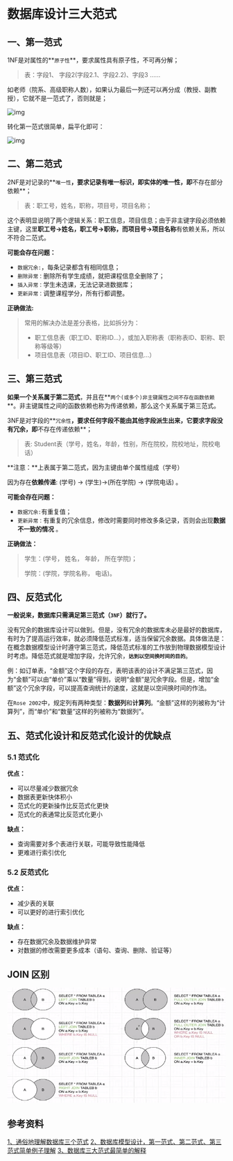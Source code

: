 # 数据库设计三大范式

## 一、第一范式

1NF是对属性的**`原子性`**，要求属性具有原子性，不可再分解；

> 表：字段1、 字段2(字段2.1、字段2.2)、字段3 ......

如老师（院系、高级职称人数），如果认为最后一列还可以再分成（教授、副教授），它就不是一范式了，否则就是；

![img](https://static.www.toimc.com/blog/picgo/2022/11/02/20190226224717807-cb263b.webp)

转化第一范式很简单，扁平化即可：

![img](https://static.www.toimc.com/blog/picgo/2022/11/02/20190226224746882-dc4e0a.webp)

## 二、第二范式

2NF是对记录的**`唯一性`**，要求记录有唯一标识，即实体的唯一性，即**不存在部分依赖**；

> 表：职工号，姓名，职称，项目号，项目名称；

这个表明显说明了两个逻辑关系：职工信息，项目信息；由于非主键字段必须依赖主键，这里**职工号->姓名，职工号->职称，而项目号->项目名称**有依赖关系，所以不符合二范式。

**可能会存在问题：**

- `数据冗余:`，每条记录都含有相同信息；
- `删除异常：`删除所有学生成绩，就把课程信息全删除了；
- `插入异常：`学生未选课，无法记录进数据库；
- `更新异常：`调整课程学分，所有行都调整。

**正确做法:**

> 常用的解决办法是差分表格，比如拆分为：
>
> - 职工信息表（职工ID、职称ID...），或加入职称表（职称表ID、职称、职称等级等）
> - 项目信息表（项目ID、职工ID、项目信息...）

## 三、第三范式

**如果一个关系属于第二范式**，并且在**`两个(或多个)非主键属性之间不存在函数依赖`**。非主键属性之间的函数依赖也称为传递依赖，那么这个关系属于第三范式。

3NF是对字段的**`冗余性`**，要求任何字段不能由其他字段派生出来，它要求字段没有冗余，即**不存在传递依赖**；

> 表: Student表（学号，姓名，年龄，性别，所在院校，院校地址，院校电话）

**注意：**上表属于第二范式，因为主键由单个属性组成（学号）

因为存在**依赖传递**: (学号) → (学生)→(所在学院) → (学院电话) 。

**可能会存在问题：**

- `数据冗余:`有重复值；
- `更新异常：`有重复的冗余信息，修改时需要同时修改多条记录，否则会出现**数据不一致的情况** 。

**正确做法：**

> 学生：(学号， 姓名， 年龄， 所在学院)；
>
> 学院：(学院，学院名称， 电话)。

## 四、反范式化

**一般说来，数据库只需满足第三范式（`3NF`）就行了。**

没有冗余的数据库设计可以做到。但是，没有冗余的数据库未必是最好的数据库，有时为了提高运行效率，就必须降低范式标准，适当保留冗余数据。具体做法是：在概念数据模型设计时遵守第三范式，降低范式标准的工作放到物理数据模型设计时考虑。降低范式就是增加字段，允许冗余，**`达到以空间换时间的目的`**。

例：如订单表，“金额”这个字段的存在，表明该表的设计不满足第三范式，因为“金额”可以由“单价”乘以“数量”得到，说明“金额”是冗余字段。但是，增加“金额”这个冗余字段，可以提高查询统计的速度，这就是以空间换时间的作法。

在`Rose 2002`中，规定列有两种类型：**数据列**和**计算列**。“金额”这样的列被称为“计算列”，而“单价”和“数量”这样的列被称为“数据列”。

## 五、范式化设计和反范式化设计的优缺点

### 5.1 范式化

**优点：**

- 可以尽量减少数据冗余
- 数据表更新快体积小
- 范式化的更新操作比反范式化更快
- 范式化的表通常比反范式化更小

**缺点：**

- 查询需要对多个表进行关联，可能导致性能降低
- 更难进行索引优化

### 5.2 反范式化

**优点：**

- 减少表的关联
- 可以更好的进行索引优化

**缺点：**

- 存在数据冗余及数据维护异常
- 对数据的修改需要更多成本（语句、查询、删除、验证等）

## JOIN 区别

![join-difference](./join-difference.png)

## **参考资料**

[1、通俗地理解数据库三个范式](https://link.segmentfault.com/?enc=BlVBIy2ARDrsX5wClZ8q7A%3D%3D.9JgaTtK2xl31kiRRKn%2Fa6lpc4Z0ynCQ9iMkXKhSz1GoaMV%2FxwLd9JM1ySP0dRhzFbQl%2FFPyjM5Ye4WszRjr4nA%3D%3D)
[2、数据库模型设计，第一范式、第二范式、第三范式简单例子理解](https://link.segmentfault.com/?enc=JERKYOPwkoZEIbXbKDkIkQ%3D%3D.3rSQTRggQ%2FcKAG8Pmd5%2BaFhr3EyguIjHwDvJOGAOKJDrqFV%2FphzMVFtoGWWNVVXgyYfqQ9Q6jR1CejAw3Lwqbg%3D%3D)
[3、数据库三大范式最简单的解释](https://link.segmentfault.com/?enc=IG%2BtrltdH0%2BnrPr%2BWfiUIA%3D%3D.rO36uGTWzMNLuDyJU3s1KaqzVSKoa3OMzRM3RUjkZD9Hj3VATUIkQIynJ4R7WLkoBSW5Aq3cCWzTQmtuBAJ0TA%3D%3D)
